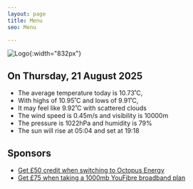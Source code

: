 ```yaml
---
layout: page
title: Menu
seo: Menu

---
```


![Logo](/images/logo.jpg){:width="832px"}

<!-- weather_marker starts -->
## On Thursday, 21 August 2025

- The average temperature today is 10.73˚C,
- With highs of 10.95˚C and lows of 9.91˚C,
- It may feel like 9.92˚C with scattered clouds
- The wind speed is 0.45m/s and visibility is 10000m
- The pressure is 1022hPa and humidity is 79%
- The sun will rise at 05:04 and set at 19:18

<!-- weather_marker ends -->

## Sponsors

- [Get £50 credit when switching to Octopus Energy](https://bit.ly/3oD1nnS)
- [Get £75 when taking a 1000mb YouFibre broadband plan](https://aklam.io/91zWhU?)

